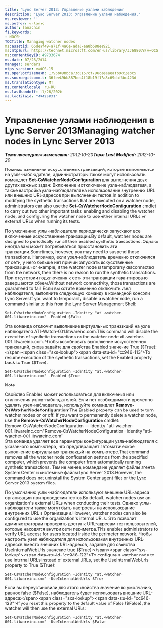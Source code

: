 ```yaml
---
title: 'Lync Server 2013: Управление узлами наблюдения'
description: 'Lync Server 2013: Управление узлами наблюдения.'
ms.reviewer: ''
ms.author: v-lanac
author: lanachin
f1.keywords:
- NOCSH
TOCTitle: Managing watcher nodes
ms:assetid: 66deaf49-a71f-4a6e-ada0-ea8b688ee921
ms:mtpsurl: https://technet.microsoft.com/en-us/library/JJ688078(v=OCS.15)
ms:contentKeyID: 49733674
ms.date: 07/23/2014
manager: serdars
mtps_version: v=OCS.15
ms.openlocfilehash: 1795b09bbca73d8157cf796ceeaaeafb9cc2ebc5
ms.sourcegitcommit: 36fee89bb887bea4f18b19f17a8c69daf5bc423d
ms.translationtype: MT
ms.contentlocale: ru-RU
ms.lasthandoff: 11/26/2020
ms.locfileid: "49425831"
---
```

# <a name="managing-watcher-nodes-in-lync-server-2013"></a><span data-ttu-id="cc946-103">Управление узлами наблюдения в Lync Server 2013</span><span class="sxs-lookup"><span data-stu-id="cc946-103">Managing watcher nodes in Lync Server 2013</span></span>

<div data-xmlns="http://www.w3.org/1999/xhtml">

<div class="topic" data-xmlns="http://www.w3.org/1999/xhtml" data-msxsl="urn:schemas-microsoft-com:xslt" data-cs="https://msdn.microsoft.com/">

<div data-asp="https://msdn2.microsoft.com/asp">



</div>

<div id="mainSection">

<div id="mainBody"><span data-ttu-id="cc946-104">

<span> </span></span><span class="sxs-lookup"><span data-stu-id="cc946-104">

<span> </span></span></span>

<span data-ttu-id="cc946-105">_**Тема последнего изменения:** 2012-10-20_</span><span class="sxs-lookup"><span data-stu-id="cc946-105">_**Topic Last Modified:** 2012-10-20_</span></span>

<span data-ttu-id="cc946-106">Помимо изменения искусственных транзакций, которые выполняются на узле-наблюдателе, администраторы также могут использовать командлет **Set-CsWatcherNodeConfiguration** для выполнения двух других важных задач: Включение и отключение узла-наблюдателя, а также настройка узла-наблюдателя на использование внутренних URL или внешних URL-адресов при выполнении тестов.</span><span class="sxs-lookup"><span data-stu-id="cc946-106">In addition to modifying the synthetic transactions that are executed on a watcher node, administrators can also use the **Set-CsWatcherNodeConfiguration** cmdlet to carry out two other important tasks: enabling and disabling the watcher node, and configuring the watcher node to use either internal URLs or external URLs when running its tests.</span></span>

<span data-ttu-id="cc946-107">По умолчанию узлы-наблюдатели периодически запускают все включенные искусственные транзакции.</span><span class="sxs-lookup"><span data-stu-id="cc946-107">By default, watcher nodes are designed to periodically run all their enabled synthetic transactions.</span></span> <span data-ttu-id="cc946-108">Однако иногда вам может потребоваться приостановить эти транзакции.</span><span class="sxs-lookup"><span data-stu-id="cc946-108">Sometimes, however, you may need to suspend those transactions.</span></span> <span data-ttu-id="cc946-109">Например, если узел-наблюдатель временно отключился от сети, у него больше нет причин запускать искусственные транзакции.</span><span class="sxs-lookup"><span data-stu-id="cc946-109">For example, if the watcher node is temporarily disconnected from the network, then there is no reason to run the synthetic transactions.</span></span> <span data-ttu-id="cc946-110">При отсутствии подключения к сети эти транзакции гарантировано завершаются сбоем.</span><span class="sxs-lookup"><span data-stu-id="cc946-110">Without network connectivity, those transactions are guaranteed to fail.</span></span> <span data-ttu-id="cc946-111">Если вы хотите временно отключить узел наблюдателя, выполните следующую команду в командной консоли Lync Server.</span><span class="sxs-lookup"><span data-stu-id="cc946-111">If you want to temporarily disable a watcher node, run a command similar to this from the Lync Server Management Shell:</span></span>

    Set-CsWatcherNodeConfiguration -Identity "atl-watcher-001.litwareinc.com" -Enabled $False

<span data-ttu-id="cc946-112">Эта команда отключит выполнение виртуальных транзакций на узле наблюдателя ATL-Watch-001.litwareinc.com.</span><span class="sxs-lookup"><span data-stu-id="cc946-112">This command will disable the execution of synthetic transactions on the watcher node atl-watcher- 001.litwareinc.com.</span></span> <span data-ttu-id="cc946-113">Чтобы возобновить выполнение искусственных транзакций, снова задайте для свойства Enabled значение True ($True):</span><span class="sxs-lookup"><span data-stu-id="cc946-113">To resume execution of the synthetic transactions, set the Enabled property back to True ($True):</span></span>

    Set-CsWatcherNodeConfiguration -Identity "atl-watcher-001.litwareinc.com" -Enabled $True

<div>


> [!NOTE]  
> <span data-ttu-id="cc946-p103">Свойство Enabled может использоваться для включения или отключения узлов-наблюдателей. Если нет необходимости временно удалять узел-наблюдатель, используйте командлет <STRONG>Remove-CsWatcherNodeConfiguration</STRONG>:</span><span class="sxs-lookup"><span data-stu-id="cc946-p103">The Enabled property can be used to turn watcher nodes on or off. If you want to permanently delete a watcher node, use the <STRONG>Remove-CsWatcherNodeConfiguration</STRONG> cmdlet:</span></span><BR><span data-ttu-id="cc946-116">Remove-CsWatcherNodeConfiguration — Identity "atl-watcher-001.litwareinc.com"</span><span class="sxs-lookup"><span data-stu-id="cc946-116">Remove-CsWatcherNodeConfiguration –Identity "atl-watcher-001.litwareinc.com"</span></span><BR><span data-ttu-id="cc946-117">Эта команда удаляет все параметры конфигурации узла-наблюдателя с указанного компьютера, что предотвращает автоматическое выполнение виртуальных транзакций на компьютере.</span><span class="sxs-lookup"><span data-stu-id="cc946-117">That command removes all the watcher node configuration settings from the specified computer, which prevents the computer from automatically running synthetic transactions.</span></span> <span data-ttu-id="cc946-118">Тем не менее, команда не удаляет файлы агента System Center и системные файлы Lync Server 2013.</span><span class="sxs-lookup"><span data-stu-id="cc946-118">However, the command does not uninstall the System Center agent files or the Lync Server 2013 system files.</span></span>



</div>

<span data-ttu-id="cc946-119">По умолчанию узлы-наблюдатели используют внешние URL-адреса организации при проведении тестов.</span><span class="sxs-lookup"><span data-stu-id="cc946-119">By default, watcher nodes use an organization's external URLs when conducting their tests.</span></span> <span data-ttu-id="cc946-120">Однако узлы-наблюдатели также могут быть настроены на использование внутренних URL в Организации.</span><span class="sxs-lookup"><span data-stu-id="cc946-120">However, watcher nodes can also be configured to use the organization's internal URLs.</span></span> <span data-ttu-id="cc946-121">Это позволит администраторам проверить доступ к URL-адресам тех пользователей, которые находятся внутри сети периметра.</span><span class="sxs-lookup"><span data-stu-id="cc946-121">This enables administrators to verify URL access for users located inside the perimeter network.</span></span> <span data-ttu-id="cc946-122">Чтобы настроить узел наблюдателя для использования внутренних URL-адресов вместо внешних URL-адресов, задайте для свойства UseInternalWebUrls значение true ($True):</span><span class="sxs-lookup"><span data-stu-id="cc946-122">To configure a watcher node to use internal URLs instead of external URLs, set the UseInternalWebUrls property to True ($True):</span></span>

    Set-CsWatcherNodeConfiguration -Identity "atl-watcher-001.litwareinc.com" -UseInternalWebUrls $True

<span data-ttu-id="cc946-123">Если вы переустановили для этого свойства значение по умолчанию, равное false ($False), наблюдатель будет использовать внешние URL-адреса:</span><span class="sxs-lookup"><span data-stu-id="cc946-123">If you reset this property to the default value of False ($False), the watcher will then use the external URLs:</span></span>

    Set-CsWatcherNodeConfiguration -Identity "atl-watcher-001.litwareinc.com" -UseInternalWebUrls $False

<span data-ttu-id="cc946-124"></div>

<span> </span>

</div>

</div>

</span><span class="sxs-lookup"><span data-stu-id="cc946-124"></div>

<span> </span>

</div>

</div>

</span></span></div>

